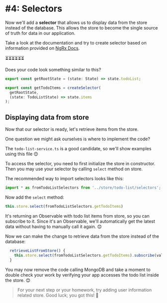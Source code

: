 # \#4: Selectors

Now we'll add a **selector** that allows us to display data from the store instead of the database. This allows the store to become the single source of truth for data in our application.

Take a look at the documentation and try to create selector based on information provided on [NgRx Docs](https://ngrx.io/guide/store/selectors).

⏳⏳⏳⏳⏳⏳

Does your code look something similar to this?

```typescript
export const getRootState = (state: State) => state.todoList;

export const getTodoItems = createSelector(
  getRootState,
  (state: TodoListState) => state.items
);
```

## Displaying data from store

Now that our selector is ready, let's retrieve items from the store.

One question we might ask ourselves is where to implement the code?

The `todo-list-service.ts` is a good candidate, so we'll show examples using this file 😊

To access the selector, you need to first initialize the store in constructor. Then you may use your selector by calling `select` method on store.

The recommended way to import selectors looks like this:

```typescript
import * as fromTodoListSelectors from '../store/todo-list/selectors';
```

Now add the `select` method:

```typescript
this.store.select(fromTodoListSelectors.getTodoItems)
```

It's returning an Observable with todo list items from store, so you can subscribe to it. Since it's an Observable, we'll automatically get the latest data without having to manually call it again. 😊

Now we can make the change to retrieve data from the store instead of the database:

```typescript
  retrieveListFromStore() {
    this.store.select(fromTodoListSelectors.getTodoItems).subscribe(value => this.todoListSubject.next(value));
  }
```

You may now remove the code calling MongoDB and take a moment to double check your work by verifying your app accesses the todo list inside the store. 😊

> For your next step or your homework, try adding user information related store. Good luck; you got this! 💪

